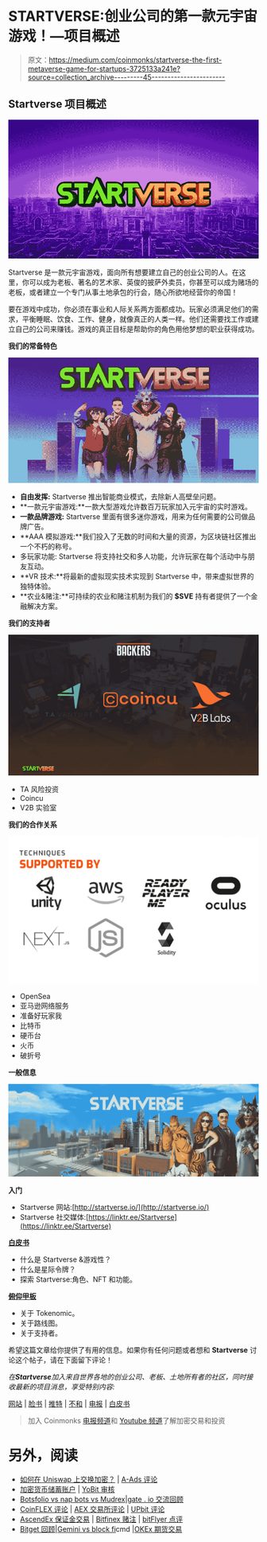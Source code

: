# STARTVERSE:创业公司的第一款元宇宙游戏！—项目概述

> 原文：<https://medium.com/coinmonks/startverse-the-first-metaverse-game-for-startups-3725133a241e?source=collection_archive---------45----------------------->

## Startverse 项目概述

![](img/cab8cb1fe93094dca46c678720a6023a.png)

Startverse 是一款元宇宙游戏，面向所有想要建立自己的创业公司的人。在这里，你可以成为老板、著名的艺术家、英俊的披萨外卖员，你甚至可以成为赌场的老板，或者建立一个专门从事土地承包的行会，随心所欲地经营你的帝国！

要在游戏中成功，你必须在事业和人际关系两方面都成功。玩家必须满足他们的需求，平衡睡眠、饮食、工作、健身，就像真正的人类一样。他们还需要找工作或建立自己的公司来赚钱。游戏的真正目标是帮助你的角色用他梦想的职业获得成功。

**我们的常备特色**

![](img/e9cf5434f1d34f56390ee55718a09f7a.png)

*   **自由发挥:** Startverse 推出智能商业模式，去除新人高壁垒问题。
*   **一款元宇宙游戏:**一款大型游戏允许数百万玩家加入元宇宙的实时游戏。
*   **一款品牌游戏:** Startverse 里面有很多迷你游戏，用来为任何需要的公司做品牌广告。
*   **AAA 模拟游戏:**我们投入了无数的时间和大量的资源，为区块链社区推出一个不朽的称号。
*   多玩家功能: Startverse 将支持社交和多人功能，允许玩家在每个活动中与朋友互动。
*   **VR 技术:**将最新的虚拟现实技术实现到 Startverse 中，带来虚拟世界的独特体验。
*   **农业&赌注:**可持续的农业和赌注机制为我们的 **$SVE** 持有者提供了一个金融解决方案。

**我们的支持者**

![](img/6c6d9e67318fe5ff00043d1a00603147.png)

*   TA 风险投资
*   Coincu
*   V2B 实验室

**我们的合作关系**

![](img/8f23d0bd0a5a4b54ab7053333ea46f6e.png)

*   OpenSea
*   亚马逊网络服务
*   准备好玩家我
*   比特币
*   硬币台
*   火币
*   破折号

**一般信息**

![](img/2ef2d1a3c0c390d9e32d50cf9664ed4d.png)

**入门**

*   Startverse 网站:[http://startverse.io/](http://startverse.io/)
*   Startverse 社交媒体:[https://linktr.ee/Startverse](https://linktr.ee/Startverse)

[**白皮书**](https://whitepaper.startverse.io/)

*   什么是 Startverse &游戏性？
*   什么是星际令牌？
*   探索 Startverse:角色、NFT 和功能。

[**俯仰甲板**](https://bit.ly/3tM5LGS)

*   关于 Tokenomic。
*   关于路线图。
*   关于支持者。

希望这篇文章给你提供了有用的信息。如果你有任何问题或者想和 **Startverse** 讨论这个帖子，请在下面留下评论！

*在****Startverse****加入来自世界各地的创业公司、老板、土地所有者的社区，同时接收最新的项目消息，享受特别内容:*

[网站](https://startverse.io/) | [脸书](https://www.facebook.com/Startverse-Global-102077955725659/) | [推特](https://twitter.com/StartverseGame) | [不和](https://discord.gg/cfUSrHUvSz) | [电报](https://t.me/StarverseGlobal) | [白皮书](https://whitepaper.startverse.io/)

> 加入 Coinmonks [电报频道](https://t.me/coincodecap)和 [Youtube 频道](https://www.youtube.com/c/coinmonks/videos)了解加密交易和投资

# 另外，阅读

*   [如何在 Uniswap 上交换加密？](https://coincodecap.com/swap-crypto-on-uniswap) | [A-Ads 评论](https://coincodecap.com/a-ads-review)
*   [加密货币储蓄账户](/coinmonks/cryptocurrency-savings-accounts-be3bc0feffbf) | [YoBit 审核](/coinmonks/yobit-review-175464162c62)
*   [Botsfolio vs nap bots vs Mudrex](/coinmonks/botsfolio-vs-napbots-vs-mudrex-c81344970c02)|[gate . io 交流回顾](/coinmonks/gate-io-exchange-review-61bf87b7078f)
*   [CoinFLEX 评论](https://coincodecap.com/coinflex-review) | [AEX 交易所评论](https://coincodecap.com/aex-exchange-review) | [UPbit 评论](https://coincodecap.com/upbit-review)
*   [AscendEx 保证金交易](https://coincodecap.com/ascendex-margin-trading) | [Bitfinex 赌注](https://coincodecap.com/bitfinex-staking) | [bitFlyer 点评](https://coincodecap.com/bitflyer-review)
*   [Bitget 回顾](https://coincodecap.com/bitget-review)|[Gemini vs block fi](https://coincodecap.com/gemini-vs-blockfi)cmd |[OKEx 期货交易](https://coincodecap.com/okex-futures-trading)